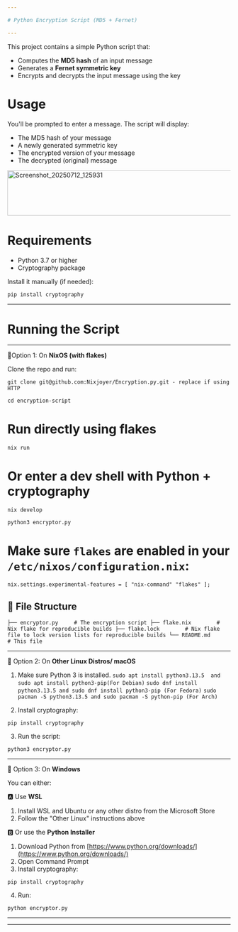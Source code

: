```yaml
---

# Python Encryption Script (MD5 + Fernet)

---
```


This project contains a simple Python script that:

* Computes the **MD5 hash** of an input message
* Generates a **Fernet symmetric key**
* Encrypts and decrypts the input message using the key

# Usage

You'll be prompted to enter a message. The script will display:

* The MD5 hash of your message
* A newly generated symmetric key
* The encrypted version of your message
* The decrypted (original) message
<img width="893" height="102" alt="Screenshot_20250712_125931" src="https://github.com/user-attachments/assets/ce5e4a99-7150-4613-9241-02f43670cbd9" />

# Requirements

* Python 3.7 or higher
* Cryptography package

Install it manually (if needed):

`pip install cryptography`

---

# Running the Script

---

🔹Option 1: On **NixOS (with flakes)**

Clone the repo and run:

`git clone git@github.com:Nixjoyer/Encryption.py.git - replace if using HTTP`

`cd encryption-script`

# Run directly using flakes
`nix run`

# Or enter a dev shell with Python + cryptography
`nix develop`

`python3 encryptor.py`

# Make sure `flakes` are enabled in your `/etc/nixos/configuration.nix`:

`nix.settings.experimental-features = [ "nix-command" "flakes" ];`

## 📁 File Structure
`
├── encryptor.py     # The encryption script
├── flake.nix        # Nix flake for reproducible builds
├── flake.lock        # Nix flake file to lock version lists for reproducible builds
└── README.md        # This file
`

---

🔹 Option 2: On **Other Linux Distros/ macOS**

1. Make sure Python 3 is installed.
`sudo apt install python3.13.5  and sudo apt install python3-pip(For Debian)`
`sudo dnf install python3.13.5 and sudo dnf install python3-pip (For Fedora)`
`sudo pacman -S python3.13.5 and sudo pacman -S python-pip (For Arch)`
 
3. Install cryptography:

`pip install cryptography`

3. Run the script:
   
`python3 encryptor.py`

---

🔹 Option 3: On **Windows**

You can either:

🅰️ Use **WSL**

1. Install WSL and Ubuntu or any other distro from the Microsoft Store
2. Follow the "Other Linux" instructions above

🅱️ Or use the **Python Installer**

1. Download Python from [https://www.python.org/downloads/](https://www.python.org/downloads/)
2. Open Command Prompt
3. Install cryptography:

`pip install cryptography`

4. Run:

`python encryptor.py`

---
---

